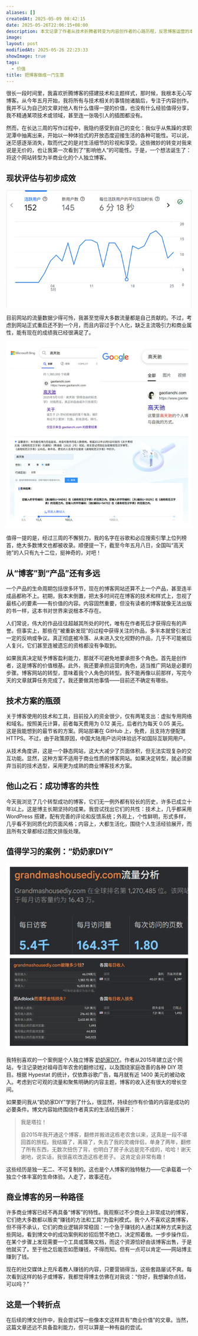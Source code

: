 ```yaml
---
aliases: []
createdAt: 2025-05-09 08:42:15
date: 2025-05-26T22:06:15+08:00
description: 本文记录了作者从技术折腾者转变为内容创作者的心路历程，反思博客运营的本质，探讨从个人表达到商业转型的可能性，并借助成功案例分析博客发展的方向与挑战，表达了持续创作的重要性与个人博客的独特价值。
image: 
layout: post
modifiedAt: 2025-05-26 22:23:33
showImage: true
tags:
  - 价值
title: 把博客做成一门生意
---
```


很长一段时间里，我喜欢折腾博客的搭建技术和主题样式，那时候，我根本无心写博客。从今年五月开始，我将所有与技术相关的事情抛诸脑后，专注于内容创作。我并不认为自己的文章对他人有什么值得一提的价值，也没有什么经验值得分享，我不精通某项技术或领域，甚至连一张吸引人的插图都没有。

然而，在长达三周的写作过程中，我隐约感受到自己的变化：我似乎从焦躁的求职泥潭中抽离出来，开始以一种体验式的开放态度迎接生活的各种可能性。可以说，迷茫感逐渐消失，取而代之的是对生活细节的珍视和享受。这些微妙的转变对我来说是无价的，也让我第一次看到了“影响他人”的可能性。于是，一个想法诞生了：将这个网站转型为半商业化的个人独立博客。

## 现状评估与初步成效

![博客访问数据统计](/assets/img/turn-blogging-into-a-business/博客访问数据统计.png)

目前网站的流量数据少得可怜，我甚至觉得大多数流量都是自己贡献的。不过，考虑到网站正式重启还不到一个月，而且内容过于个人化，缺乏主流吸引力和商业属性，能有现在的成绩我已经很满足了。

![谷歌和必应排名](/assets/img/turn-blogging-into-a-business/谷歌和必应排名.jpg)

值得一提的是，经过三周的不懈努力，我的名字在谷歌和必应搜索引擎上位列榜首，绝大多数博文也都被收录。顺便提一下，截至今年五月八日，全国叫“高天驰”的人只有九十二位，挺神奇的，对吧！

## 从“博客”到“产品”还有多远

一个产品的生命周期包括很多环节，现在的博客网站还算不上一个产品，甚至连半成品都称不上。初期，我本末倒置，把太多时间花在博客的技术和样式上，忽视了最核心的要素——有价值的内容。内容固然重要，但没有读者的博客就像无法出版的书一样，这本书对世界来说根本不存在。

人们常说，伟大的作品往往超越其所处的时代，唯有在作者死后才获得应有的声誉。但事实上，那些在“被重新发现”的过程中获得关注的作品，多半本就曾引发过一定的反响或争议。真正彻底被冷落、从未进入文化视野的作品，几乎不可能被后人复兴，它们甚至连被遗忘的资格都没有争取到。

如果我真决定赋予博客盈利能力，那就不可避免地要承担多个角色。首先是创作者，这是博客的价值根基。此外，我还要承担运营的角色，适当推广网站是必要的步骤。博客网站的转型，意味着我个人角色的转型。我不能再像以前那样，写完今天的文章就算任务完成了。我还要做其他事情——目前还不确定有哪些。

## 技术方案的瓶颈

关于博客使用的技术和工具，目前投入的资金很少，仅有两笔支出：虚拟专用网络和域名。按照美元计算，前者每天费用为 0.12 美元，后者约为每天 0.05 美元。这是我能想到的最节省的方案。网站部署在 GitHub 上，免费，且支持方便配置 HTTPS。不过，由于政策原因，中国大陆用户访问体验远不如国际互联网用户。

从技术角度讲，这是一个静态网站，这大大减少了页面体积，但无法实现复杂的交互功能。显然，这种方案不适用于商业性质的博客网站。如果决定转型，就必须摒弃当前的技术选型，采用更为成熟的商业博客技术方案。

## 他山之石：成功博客的共性

今天我浏览了几个转型成功的博客，它们无一例外都有较长的历史，许多已成立十年以上。这是博主长期坚持的成果。我尝试找出它们的共性：技术上，几乎都采用 WordPress 搭建，配有完善的评论和反馈系统；外观上，个性鲜明，形式多样，几乎看不到同质化的页面风格；内容上，大都生活化，围绕个人生活经验展开，而且所有文章都经过图文排版处理。

## 值得学习的案例：“奶奶家DIY”

![奶奶家DIY网站流量数据以及估值](/assets/img/turn-blogging-into-a-business/奶奶家DIY网站流量数据以及估值.jpg)

我特别喜欢的一个案例是个人独立博客 [奶奶家DIY](https://www.grandmashousediy.com/about/)。作者从2015年建立这个网站，专注记录她对祖母百年农舍的翻修过程，以及围绕家庭改善的各种 DIY 项目。根据 Hypestat 的统计，仅依靠谷歌广告，每月就有近 1400 美元的被动收入。考虑到它可观的流量和聚焦明确的内容主题，博客的收入还有很大的增长空间。

如果要问我从“奶奶家DIY”学到了什么，很显然，持续创作有价值的内容是成功的必要条件。博文内容始终围绕作者真实的生活经历展开：

> 我是塔拉！
>
> 自2015年我开通这个博客，翻修并搬进这栋老农舍以来，这真是一段不堪回首的旅程。我结婚了，离婚了，失去了我的灵魂伴侣，单身了两年，翻修了所有东西，无数次扭伤了背，也明白了房子永远是完不成的，哈哈！谢天谢地，说实话，我很喜欢改造这栋老房子。
> 这肯定会非常有趣！

这些经历是独一无二、不可复制的。这也是个人博客的独特魅力——它承载着一个独立个体丰富的生命体验。人走了，故事还在。

## 商业博客的另一种路径

许多商业博客已经不再具备“博客”的特性。我观察过不少商业上非常成功的博客，它们绝大多数都以贩卖“赚钱的方法和工具”为盈利模式。我个人不喜欢这类博客，但不得不承认，它们的商业逻辑非常稳固：一个急于赚钱的人通过某种方式来到这些网站，看到博文中的成功案例和妙招后赞不绝口，决定照着做。一步步操作后，在某个步骤上发现需要一个工具或策略文档，而这个资源恰好由该博客出售，于是他就买了。至于他之后能否如愿赚钱，不得而知。但有一点可以肯定——网站博主赚到了钱。

现在的社交媒体上充斥着教人赚钱的内容，只要营销得当，这些套路屡试不爽。每次看到这样的帖子或博客，我都觉得博主仿佛在对我说：“你好，我想骗你点钱，可以吗？”

## 这是一个转折点

在后续的博文创作中，我会尝试写一些像本文这样具有“商业价值”的文章。当然，这篇文章还远不具备盈利能力，但可以算是一种有益的尝试。
